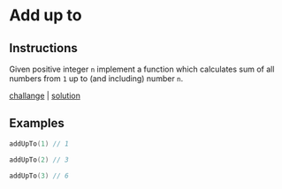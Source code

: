 # Add up to

## Instructions
Given positive integer `n` implement a function which calculates sum of all numbers from `1` up to (and including)
number `n`.

[challange](challange.kt) | [solution](solution.kt)

## Examples

```kotlin
addUpTo(1) // 1

addUpTo(2) // 3

addUpTo(3) // 6
```
